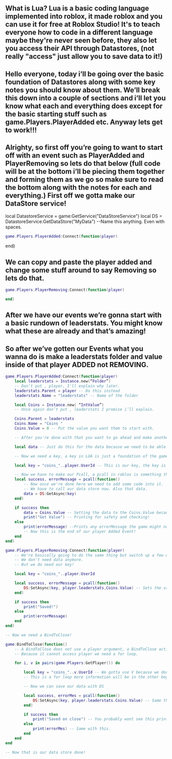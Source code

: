 ## What is Lua? Lua is a basic coding language implemented into roblox, it made roblox and you can use it for free at Roblox Studio! It's to teach everyone how to code in a different language maybe they're never seen before, they also let you access their API through Datastores, (not really "access" just allow you to save data to it!)

## Hello everyone, today i’ll be going over the basic foundation of Datastores along with some key notes you should know about them. We’ll break this down into a couple of sections and i’ll let you know what each and everything does except for the basic starting stuff such as game.Players.PlayerAdded etc. Anyway lets get to work!!! 


## Alrighty, so first off you’re going to want to start off with an event such as PlayerAdded and PlayerRemoving so lets do that below (full code will be at the bottom i’ll be piecing them together and forming them as we go so make sure to read the bottom along with the notes for each and everything.) First off we gotta make our DataStore service!
		

local DatastoreService = game:GetService("DataStoreService")
local DS = DatastoreService:GetDataStore("MyData") --Name this anything. Even with spaces.


```lua
game.Players.PlayerAdded:Connect(function(player)
```
end)

## We can copy and paste the player added and change some stuff around to say Removing so lets do that.
```lua
game.Players.PlayerRemoving:Connect(function(player)

end)
```
		
## After we have our events we’re gonna start with a basic rundown of leaderstats. You might know what these are already and that’s amazing!

## So after we’ve gotten our Events what you wanna do is make a leaderstats folder and value inside of that player ADDED not REMOVING.
```lua
game.Players.PlayerAdded:Connect(function(player)
	local leaderstats = Instance.new(“Folder”) 
	-- Don’t put , player, I'll explain why later.
	leaderstats.Parent = player -- Do this instead
	leaderstats.Name = "leaderstats" -- Name of the folder

	local Coins = Instance.new( “IntValue”)
	-- Once again don’t put , leaderstats I promise i’ll explain.

	Coins.Parent = leaderstats
	Coins.Name = "Coins	"
	Coins.Value = 0 -- Put the value you want them to start with.

	-- After you're done with that you want to go ahead and make another variable. Call this whatever but do not add ANY CODE TO IT AFTER

	local data -- Just do this for the data because we need to be able to call it later (calling is when you make a variable with no = and then use it later such as data = DS:GetAsync(key)

	-- Now we need a key, a key in LUA is just a foundation of the game trying to find something or anything relative to our int value, such as Coins we would do for a key "coins_" now this is needed because a key is a specific way of storing data. 

	local key = "coins_"..player.UserId -- This is our key, the key is your intValue name so if you had Diamonds you would use "diamonds_"..player.UserId, the player.UserId is the player's specific id because if they change their name their data could get lost and we don't want that.

	-- Now we have to make our Pcall, a pcall in roblox is something that is used for catching errors and making sure no data gets lost, we do this by simply adding a success errorMessage.
	local success, errorMessage = pcall(function()
		-- Now once we're done here we need to add some code into it.
		-- We have to call our data store now. Also that data.
		data = DS:GetAsync(key)
	end)

	if success then
		data = Coins.Value -- Setting the data to the Coins.Value because now the data is getting the key which is our player key.
		print("Got Value") -- Printing for safety and checking!
	else
		print(errorMessage) --Prints any errorMessage the game might not spew out.
		-- Now this is the end of our player Added Event!
	end
end)

game.Players.PlayerRemoving:Connect(function(player)
	-- We're basically going to do the same thing but switch up a few words.
	-- We don't need data anymore.
	-- But we do need our key!

	local key = "coins_"..player.UserId

	local success, errorMessage = pcall(function()
		DS:SetAsync(key, player.leaderstats,Coins.Value) -- Sets the value to save. (put the name of the value where we put the Coins.Name = "Coins" so if you change "Coins" to "Gold" make sure it's .Gold.Value
	end)

	if success then
		print("Saved!")
	else
		print(errorMessage)
	end
end)

-- Now we need a BindToClose!

game:BindToClose(function() 
	-- A BindToClose does not use a player argument, a BindToClose activates when the game shuts down or the game crashes causing data to save!
	-- Because it cannot access player we need a for loop.

	for i, v in pairs(game.Players:GetPlayer()) do

		local key = "coins_"..v.UserId -- We gotta use V because we don't have player.
		-- This is a for loop more information will be in the other beginner resources!

		-- Now we can save our data with DS

		local success, errorMes = pcall(function()
			DS:SetAsync(key, player.leaderstats.Coins.Value) -- Same thing as above with the Player Removing.
		end)

		if success then
			print("Saved on close") -- You probably wont see this print
		else
			print(errorMes) -- Same with this.
		end
	end
end

-- Now that is our data store done!

```
